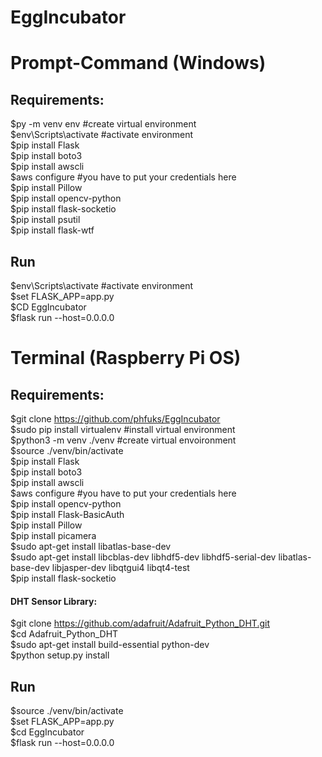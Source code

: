 # EggIncubator

# Prompt-Command (Windows)

## Requirements:

$py -m venv env #create virtual environment  
$env\Scripts\activate	#activate environment  
$pip install Flask  
$pip install boto3  
$pip install awscli  
$aws configure	#you have to put your credentials here  
$pip install Pillow  
$pip install opencv-python  
$pip install flask-socketio  
$pip install psutil  
$pip install flask-wtf  

## Run

$env\Scripts\activate	#activate environment  
$set FLASK_APP=app.py  
$CD EggIncubator  
$flask run --host=0.0.0.0  

# Terminal (Raspberry Pi OS)

## Requirements:

$git clone https://github.com/phfuks/EggIncubator  
$sudo pip install virtualenv #install virtual environment  
$python3 -m venv ./venv #create virtual envoironment  
$source ./venv/bin/activate  
$pip install Flask  
$pip install boto3  
$pip install awscli  
$aws configure	#you have to put your credentials here  
$pip install opencv-python  
$pip install Flask-BasicAuth  
$pip install Pillow  
$pip install picamera  
$sudo apt-get install libatlas-base-dev  
$sudo apt-get install libcblas-dev libhdf5-dev libhdf5-serial-dev libatlas-base-dev libjasper-dev libqtgui4 libqt4-test  
$pip install flask-socketio  

#### DHT Sensor Library:  
$git clone https://github.com/adafruit/Adafruit_Python_DHT.git  
$cd Adafruit_Python_DHT  
$sudo apt-get install build-essential python-dev  
$python setup.py install

## Run

$source ./venv/bin/activate  
$set FLASK_APP=app.py  
$cd EggIncubator  
$flask run --host=0.0.0.0  
